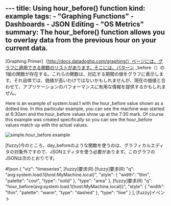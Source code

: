 --- title: Using hour_before() function kind: example tags:  - "Graphing Functions"  - Dashboards  - JSON Editing  - "OS Metrics"
summary: The hour_before() function allows you to overlay data from the previous hour on your current data.
---
[Graphing Primer]（http://docs.datadoghq.com/graphing/）ページには、グラフに適用できる関数のリストがあります。そこには、パターン<timeperiod> _before（）の1組の関数が存在する。これらの関数は、対応する期間の値をグラフに表示します。それ自体では、価値が高いわけではないかもしれませんが、現在の価値と合わせて、アプリケーションのパフォーマンスに有用な情報を提供するかもしれません。 

Here is an example of system.load.1 with the hour_before value shown as a dotted line. In this particular example, you can see the machine was started at 6:30am and the hour_before values show up at the 7:30 mark. Of course this example was created specifically so you can see the hour_before values match up with the actual values.

![simple.hour_before.example](/static/images/simple_hour_before_example.png)

[fuzzy]今のところ、day_beforeのような関数を使うのは、グラフィカルエディタの対象外ですので、JSONエディタを使う必要があります。このグラフのJSONは次のとおりです。


#!json
{ "viz": "timeseries",
  [fuzzy]要求(R)
    [fuzzy]要求(R)
      "q": "avg:system.load.1{host:MyMachine.local}",
      "style": {
        "width": "thin",
        "palette": "cool",
        "type": "solid"
      },
      "type": "area"
    },
    [fuzzy]要求(R)
      "q": "hour_before(avg:system.load.1{host:MyMachine.local})",
      "style": {
        "width": "thin",
        "palette": "warm",
        "type": "dashed"
      },
      "type": "line"
    }
  ],
  [fuzzy]イベント
